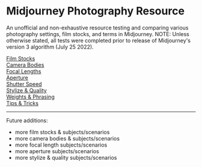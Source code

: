 # Midjourney Photography Resource

An unofficial and non-exhaustive resource testing and comparing various photography settings, film stocks, and terms in Midjourney.
NOTE: Unless otherwise stated, all tests were completed prior to release of Midjourney's version 3 algorithm (July 25 2022). 

[Film Stocks](filmstocks/filmstocks.md)<br>
[Camera Bodies](camerabodies/camerabodies.md)<br>
[Focal Lengths](focallengths/focallengths.md)<br>
[Aperture](aperture/aperture.md)<br>
[Shutter Speed](shutterspeed/shutterspeed.md)<br>
[Stylize & Quality](/stylizenquality/stylizenguality.md)<br>
[Weights & Phrasing](weightsnphrasing/weightsnphrasing.md)<br>
[Tips & Tricks](tipsntricks/tipsntricks.md)<br>

<hr>

Future additions:
- more film stocks & subjects/scenarios
- more camera bodies & subjects/scenarios
- more focal length subjects/scenarios
- more aperture subjects/scenarios
- more stylize & quality subjects/scenarios
